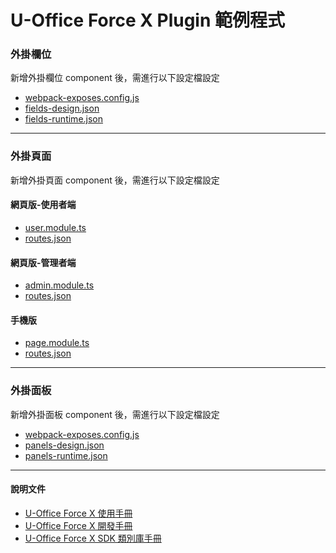 # U-Office Force X Plugin 範例程式

### 外掛欄位
新增外掛欄位 component 後，需進行以下設定檔設定
* [webpack-exposes.config.js](../CourseLab/Ede.Uofx.Customize.Web/ClientApp/webpack-exposes.config.js)
* [fields-design.json](../CourseLab/Ede.Uofx.Customize.Web/ClientApp/src/assets/configs/fields-design.json)
* [fields-runtime.json](../CourseLab/Ede.Uofx.Customize.Web/ClientApp/src/assets/configs/fields-runtime.json)

***

### 外掛頁面
新增外掛頁面 component 後，需進行以下設定檔設定

#### 網頁版-使用者端
* [user.module.ts](../CourseLab/Ede.Uofx.Customize.Web/ClientApp/src/app/web/pages/user/user.module.ts)
* [routes.json](../CourseLab//Ede.Uofx.Customize.Web/ClientApp/src/assets/configs/routes.json)

#### 網頁版-管理者端
* [admin.module.ts](../CourseLab/Ede.Uofx.Customize.Web/ClientApp/src/app/web/pages/admin/admin.module.ts)
* [routes.json](../CourseLab//Ede.Uofx.Customize.Web/ClientApp/src/assets/configs/routes.json)

#### 手機版
* [page.module.ts](../CourseLab/Ede.Uofx.Customize.Web/ClientApp/src/app/mobile/pages/page.module.ts)
* [routes.json](../CourseLab//Ede.Uofx.Customize.Web/ClientApp/src/assets/configs/routes.json)

***

### 外掛面板
新增外掛面板 component 後，需進行以下設定檔設定
* [webpack-exposes.config.js](../CourseLab/Ede.Uofx.Customize.Web/ClientApp/webpack-exposes.config.js)
* [panels-design.json](../CourseLab/Ede.Uofx.Customize.Web/ClientApp/src/assets/configs/panels-design.json)
* [panels-runtime.json](../CourseLab/Ede.Uofx.Customize.Web/ClientApp/src/assets/configs/panels-runtime.json)

***

#### 說明文件
* [U-Office Force X 使用手冊](https://docs.uof.tw/operationdoc/index.html)
* [U-Office Force X 開發手冊](https://docs.uof.tw/techdoc/index.html)
* [U-Office Force X SDK 類別庫手冊](https://docs.uof.tw/sdkdevdoc/api/Ede.Uofx.PubApi.Sdk.NetStd.html)